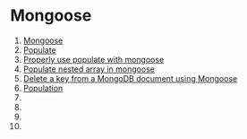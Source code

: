 # Mongoose

1. [Mongoose](http://mongoosejs.com/)
1. [Populate](http://mongoosejs.com/docs/api.html#document_Document-populate)
1. [Properly use populate with mongoose](http://stackoverflow.com/questions/17598712/how-should-i-properly-use-populate-with-mongoose)
1. [Populate nested array in mongoose](http://stackoverflow.com/questions/19222520/populate-nested-array-in-mongoose)
1. [Delete a key from a MongoDB document using Mongoose](http://stackoverflow.com/questions/4486926/delete-a-key-from-a-mongodb-document-using-mongoose)
1. [Population](http://mongoosejs.com/docs/populate.html)
1. []()
1. []()
1. []()
1. []()